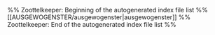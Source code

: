 %% Zoottelkeeper: Beginning of the autogenerated index file list %%
[[AUSGEWOGENSTER/ausgewogenster|ausgewogenster]]
%% Zoottelkeeper: End of the autogenerated index file list %%
